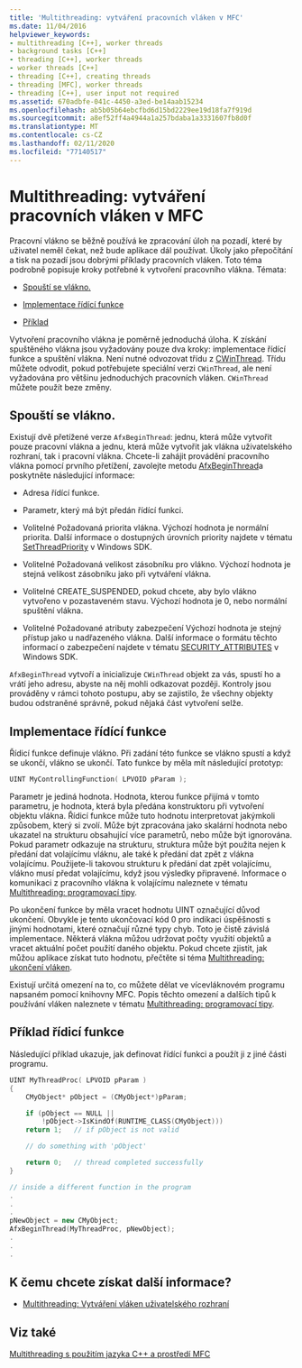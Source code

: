 ```yaml
---
title: 'Multithreading: vytváření pracovních vláken v MFC'
ms.date: 11/04/2016
helpviewer_keywords:
- multithreading [C++], worker threads
- background tasks [C++]
- threading [C++], worker threads
- worker threads [C++]
- threading [C++], creating threads
- threading [MFC], worker threads
- threading [C++], user input not required
ms.assetid: 670adbfe-041c-4450-a3ed-be14aab15234
ms.openlocfilehash: ab5b05b64ebcfbd6d15bd2229ee19d18fa7f919d
ms.sourcegitcommit: a8ef52ff4a4944a1a257bdaba1a3331607fb8d0f
ms.translationtype: MT
ms.contentlocale: cs-CZ
ms.lasthandoff: 02/11/2020
ms.locfileid: "77140517"
---
```

# <a name="multithreading-creating-worker-threads-in-mfc"></a>Multithreading: vytváření pracovních vláken v MFC

Pracovní vlákno se běžně používá ke zpracování úloh na pozadí, které by uživatel neměl čekat, než bude aplikace dál používat. Úkoly jako přepočítání a tisk na pozadí jsou dobrými příklady pracovních vláken. Toto téma podrobně popisuje kroky potřebné k vytvoření pracovního vlákna. Témata:

- [Spouští se vlákno.](#_core_starting_the_thread)

- [Implementace řídící funkce](#_core_implementing_the_controlling_function)

- [Příklad](#_core_controlling_function_example)

Vytvoření pracovního vlákna je poměrně jednoduchá úloha. K získání spuštěného vlákna jsou vyžadovány pouze dva kroky: implementace řídící funkce a spuštění vlákna. Není nutné odvozovat třídu z [CWinThread](../mfc/reference/cwinthread-class.md). Třídu můžete odvodit, pokud potřebujete speciální verzi `CWinThread`, ale není vyžadována pro většinu jednoduchých pracovních vláken. `CWinThread` můžete použít beze změny.

## <a name="_core_starting_the_thread"></a>Spouští se vlákno.

Existují dvě přetížené verze `AfxBeginThread`: jednu, která může vytvořit pouze pracovní vlákna a jednu, která může vytvořit jak vlákna uživatelského rozhraní, tak i pracovní vlákna. Chcete-li zahájit provádění pracovního vlákna pomocí prvního přetížení, zavolejte metodu [AfxBeginThread](../mfc/reference/application-information-and-management.md#afxbeginthread)a poskytněte následující informace:

- Adresa řídící funkce.

- Parametr, který má být předán řídící funkci.

- Volitelné Požadovaná priorita vlákna. Výchozí hodnota je normální priorita. Další informace o dostupných úrovních priority najdete v tématu [SetThreadPriority](/windows/win32/api/processthreadsapi/nf-processthreadsapi-setthreadpriority) v Windows SDK.

- Volitelné Požadovaná velikost zásobníku pro vlákno. Výchozí hodnota je stejná velikost zásobníku jako při vytváření vlákna.

- Volitelné CREATE_SUSPENDED, pokud chcete, aby bylo vlákno vytvořeno v pozastaveném stavu. Výchozí hodnota je 0, nebo normální spuštění vlákna.

- Volitelné Požadované atributy zabezpečení Výchozí hodnota je stejný přístup jako u nadřazeného vlákna. Další informace o formátu těchto informací o zabezpečení najdete v tématu [SECURITY_ATTRIBUTES](/previous-versions/windows/desktop/legacy/aa379560\(v=vs.85\)) v Windows SDK.

`AfxBeginThread` vytvoří a inicializuje `CWinThread` objekt za vás, spustí ho a vrátí jeho adresu, abyste na něj mohli odkazovat později. Kontroly jsou prováděny v rámci tohoto postupu, aby se zajistilo, že všechny objekty budou odstraněné správně, pokud nějaká část vytvoření selže.

## <a name="_core_implementing_the_controlling_function"></a>Implementace řídící funkce

Řídicí funkce definuje vlákno. Při zadání této funkce se vlákno spustí a když se ukončí, vlákno se ukončí. Tato funkce by měla mít následující prototyp:

```cpp
UINT MyControllingFunction( LPVOID pParam );
```

Parametr je jediná hodnota. Hodnota, kterou funkce přijímá v tomto parametru, je hodnota, která byla předána konstruktoru při vytvoření objektu vlákna. Řídicí funkce může tuto hodnotu interpretovat jakýmkoli způsobem, který si zvolí. Může být zpracována jako skalární hodnota nebo ukazatel na strukturu obsahující více parametrů, nebo může být ignorována. Pokud parametr odkazuje na strukturu, struktura může být použita nejen k předání dat volajícímu vláknu, ale také k předání dat zpět z vlákna volajícímu. Použijete-li takovou strukturu k předání dat zpět volajícímu, vlákno musí předat volajícímu, když jsou výsledky připravené. Informace o komunikaci z pracovního vlákna k volajícímu naleznete v tématu [Multithreading: programovací tipy](multithreading-programming-tips.md).

Po ukončení funkce by měla vracet hodnotu UINT označující důvod ukončení. Obvykle je tento ukončovací kód 0 pro indikaci úspěšnosti s jinými hodnotami, které označují různé typy chyb. Toto je čistě závislá implementace. Některá vlákna můžou udržovat počty využití objektů a vracet aktuální počet použití daného objektu. Pokud chcete zjistit, jak můžou aplikace získat tuto hodnotu, přečtěte si téma [Multithreading: ukončení vláken](multithreading-terminating-threads.md).

Existují určitá omezení na to, co můžete dělat ve vícevláknovém programu napsaném pomocí knihovny MFC. Popis těchto omezení a dalších tipů k používání vláken naleznete v tématu [Multithreading: programovací tipy](multithreading-programming-tips.md).

## <a name="_core_controlling_function_example"></a>Příklad řídicí funkce

Následující příklad ukazuje, jak definovat řídící funkci a použít ji z jiné části programu.

```cpp
UINT MyThreadProc( LPVOID pParam )
{
    CMyObject* pObject = (CMyObject*)pParam;

    if (pObject == NULL ||
        !pObject->IsKindOf(RUNTIME_CLASS(CMyObject)))
    return 1;   // if pObject is not valid

    // do something with 'pObject'

    return 0;   // thread completed successfully
}

// inside a different function in the program
.
.
.
pNewObject = new CMyObject;
AfxBeginThread(MyThreadProc, pNewObject);
.
.
.
```

## <a name="what-do-you-want-to-know-more-about"></a>K čemu chcete získat další informace?

- [Multithreading: Vytváření vláken uživatelského rozhraní](multithreading-creating-user-interface-threads.md)

## <a name="see-also"></a>Viz také

[Multithreading s použitím jazyka C++ a prostředí MFC](multithreading-with-cpp-and-mfc.md)
